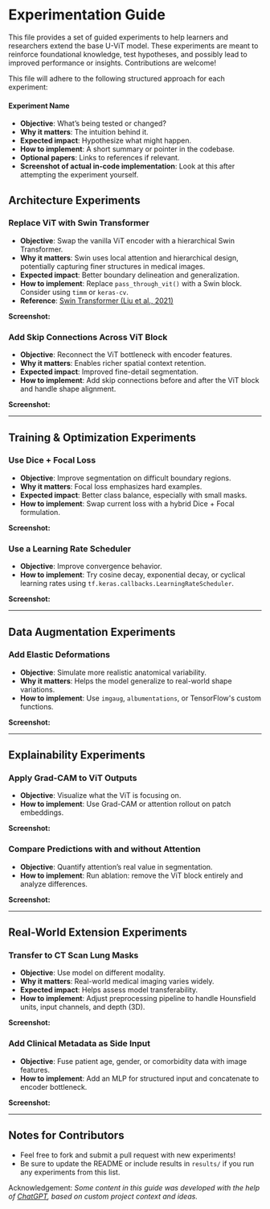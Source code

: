 # Experimentation Guide

This file provides a set of guided experiments to help learners and researchers extend the base U-ViT model. These experiments are meant to reinforce foundational knowledge, test hypotheses, and possibly lead to improved performance or insights. Contributions are welcome!

This file will adhere to the following structured approach for each experiment: 

#### Experiment Name
- **Objective**: What’s being tested or changed?
- **Why it matters**: The intuition behind it.
- **Expected impact**: Hypothesize what might happen.
- **How to implement**: A short summary or pointer in the codebase.
- **Optional papers**: Links to references if relevant.
- **Screenshot of actual in-code implementation**: Look at this after attempting the experiment yourself. 

## Architecture Experiments

### Replace ViT with Swin Transformer
- **Objective**: Swap the vanilla ViT encoder with a hierarchical Swin Transformer.
- **Why it matters**: Swin uses local attention and hierarchical design, potentially capturing finer structures in medical images.
- **Expected impact**: Better boundary delineation and generalization.
- **How to implement**: Replace `pass_through_vit()` with a Swin block. Consider using `timm` or `keras-cv`.
- **Reference**: [Swin Transformer (Liu et al., 2021)](https://arxiv.org/abs/2103.14030)

**Screenshot:**

### Add Skip Connections Across ViT Block
- **Objective**: Reconnect the ViT bottleneck with encoder features.
- **Why it matters**: Enables richer spatial context retention.
- **Expected impact**: Improved fine-detail segmentation.
- **How to implement**: Add skip connections before and after the ViT block and handle shape alignment.

**Screenshot:**

---

## Training & Optimization Experiments

### Use Dice + Focal Loss
- **Objective**: Improve segmentation on difficult boundary regions.
- **Why it matters**: Focal loss emphasizes hard examples.
- **Expected impact**: Better class balance, especially with small masks.
- **How to implement**: Swap current loss with a hybrid Dice + Focal formulation.

**Screenshot:**

### Use a Learning Rate Scheduler
- **Objective**: Improve convergence behavior.
- **How to implement**: Try cosine decay, exponential decay, or cyclical learning rates using `tf.keras.callbacks.LearningRateScheduler`.

**Screenshot:**

---

## Data Augmentation Experiments

### Add Elastic Deformations
- **Objective**: Simulate more realistic anatomical variability.
- **Why it matters**: Helps the model generalize to real-world shape variations.
- **How to implement**: Use `imgaug`, `albumentations`, or TensorFlow's custom functions.

**Screenshot:**

---

## Explainability Experiments

### Apply Grad-CAM to ViT Outputs
- **Objective**: Visualize what the ViT is focusing on.
- **How to implement**: Use Grad-CAM or attention rollout on patch embeddings.

**Screenshot:**

### Compare Predictions with and without Attention
- **Objective**: Quantify attention’s real value in segmentation.
- **How to implement**: Run ablation: remove the ViT block entirely and analyze differences.

**Screenshot:**

---

## Real-World Extension Experiments

### Transfer to CT Scan Lung Masks
- **Objective**: Use model on different modality.
- **Why it matters**: Real-world medical imaging varies widely.
- **Expected impact**: Helps assess model transferability.
- **How to implement**: Adjust preprocessing pipeline to handle Hounsfield units, input channels, and depth (3D).

**Screenshot:**

### Add Clinical Metadata as Side Input
- **Objective**: Fuse patient age, gender, or comorbidity data with image features.
- **How to implement**: Add an MLP for structured input and concatenate to encoder bottleneck.

**Screenshot:**

---

## Notes for Contributors

- Feel free to fork and submit a pull request with new experiments!
- Be sure to update the README or include results in `results/` if you run any experiments from this list.

Acknowledgement:
*Some content in this guide was developed with the help of [ChatGPT](https://chat.openai.com), based on custom project context and ideas.*